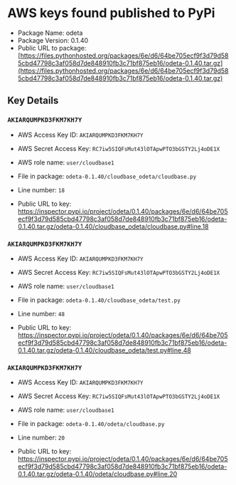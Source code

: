 # AWS keys found published to PyPi

* Package Name: odeta
* Package Version: 0.1.40
* Public URL to package: [https://files.pythonhosted.org/packages/6e/d6/64be705ecf9f3d79d585cbd47798c3af058d7de848910fb3c71bf875eb16/odeta-0.1.40.tar.gz](https://files.pythonhosted.org/packages/6e/d6/64be705ecf9f3d79d585cbd47798c3af058d7de848910fb3c71bf875eb16/odeta-0.1.40.tar.gz)

## Key Details

### `AKIARQUMPKD3FKM7KH7Y`

* AWS Access Key ID: `AKIARQUMPKD3FKM7KH7Y`
* AWS Secret Access Key: `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` 
* AWS role name: `user/cloudbase1`
* File in package: `odeta-0.1.40/cloudbase_odeta/cloudbase.py`
* Line number: `18`

* Public URL to key: https://inspector.pypi.io/project/odeta/0.1.40/packages/6e/d6/64be705ecf9f3d79d585cbd47798c3af058d7de848910fb3c71bf875eb16/odeta-0.1.40.tar.gz/odeta-0.1.40/cloudbase_odeta/cloudbase.py#line.18



### `AKIARQUMPKD3FKM7KH7Y`

* AWS Access Key ID: `AKIARQUMPKD3FKM7KH7Y`
* AWS Secret Access Key: `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` 
* AWS role name: `user/cloudbase1`
* File in package: `odeta-0.1.40/cloudbase_odeta/test.py`
* Line number: `48`

* Public URL to key: https://inspector.pypi.io/project/odeta/0.1.40/packages/6e/d6/64be705ecf9f3d79d585cbd47798c3af058d7de848910fb3c71bf875eb16/odeta-0.1.40.tar.gz/odeta-0.1.40/cloudbase_odeta/test.py#line.48



### `AKIARQUMPKD3FKM7KH7Y`

* AWS Access Key ID: `AKIARQUMPKD3FKM7KH7Y`
* AWS Secret Access Key: `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` 
* AWS role name: `user/cloudbase1`
* File in package: `odeta-0.1.40/odeta/cloudbase.py`
* Line number: `20`

* Public URL to key: https://inspector.pypi.io/project/odeta/0.1.40/packages/6e/d6/64be705ecf9f3d79d585cbd47798c3af058d7de848910fb3c71bf875eb16/odeta-0.1.40.tar.gz/odeta-0.1.40/odeta/cloudbase.py#line.20


